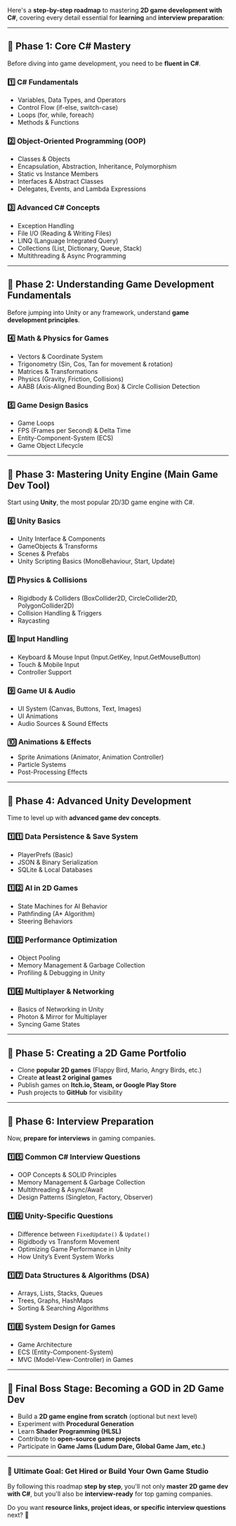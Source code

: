 
Here's a **step-by-step roadmap** to mastering **2D game development with C#**, covering every detail essential for **learning** and **interview preparation**:

---

## **📌 Phase 1: Core C# Mastery**
Before diving into game development, you need to be **fluent in C#**.

### **1️⃣ C# Fundamentals**
- Variables, Data Types, and Operators
- Control Flow (if-else, switch-case)
- Loops (for, while, foreach)
- Methods & Functions

### **2️⃣ Object-Oriented Programming (OOP)**
- Classes & Objects
- Encapsulation, Abstraction, Inheritance, Polymorphism
- Static vs Instance Members
- Interfaces & Abstract Classes
- Delegates, Events, and Lambda Expressions

### **3️⃣ Advanced C# Concepts**
- Exception Handling
- File I/O (Reading & Writing Files)
- LINQ (Language Integrated Query)
- Collections (List, Dictionary, Queue, Stack)
- Multithreading & Async Programming

---

## **📌 Phase 2: Understanding Game Development Fundamentals**
Before jumping into Unity or any framework, understand **game development principles**.

### **4️⃣ Math & Physics for Games**
- Vectors & Coordinate System
- Trigonometry (Sin, Cos, Tan for movement & rotation)
- Matrices & Transformations
- Physics (Gravity, Friction, Collisions)
- AABB (Axis-Aligned Bounding Box) & Circle Collision Detection

### **5️⃣ Game Design Basics**
- Game Loops
- FPS (Frames per Second) & Delta Time
- Entity-Component-System (ECS)
- Game Object Lifecycle

---

## **📌 Phase 3: Mastering Unity Engine (Main Game Dev Tool)**
Start using **Unity**, the most popular 2D/3D game engine with C#.

### **6️⃣ Unity Basics**
- Unity Interface & Components
- GameObjects & Transforms
- Scenes & Prefabs
- Unity Scripting Basics (MonoBehaviour, Start, Update)

### **7️⃣ Physics & Collisions**
- Rigidbody & Colliders (BoxCollider2D, CircleCollider2D, PolygonCollider2D)
- Collision Handling & Triggers
- Raycasting

### **8️⃣ Input Handling**
- Keyboard & Mouse Input (Input.GetKey, Input.GetMouseButton)
- Touch & Mobile Input
- Controller Support

### **9️⃣ Game UI & Audio**
- UI System (Canvas, Buttons, Text, Images)
- UI Animations
- Audio Sources & Sound Effects

### **🔟 Animations & Effects**
- Sprite Animations (Animator, Animation Controller)
- Particle Systems
- Post-Processing Effects

---

## **📌 Phase 4: Advanced Unity Development**
Time to level up with **advanced game dev concepts**.

### **1️⃣1️⃣ Data Persistence & Save System**
- PlayerPrefs (Basic)
- JSON & Binary Serialization
- SQLite & Local Databases

### **1️⃣2️⃣ AI in 2D Games**
- State Machines for AI Behavior
- Pathfinding (A* Algorithm)
- Steering Behaviors

### **1️⃣3️⃣ Performance Optimization**
- Object Pooling
- Memory Management & Garbage Collection
- Profiling & Debugging in Unity

### **1️⃣4️⃣ Multiplayer & Networking**
- Basics of Networking in Unity
- Photon & Mirror for Multiplayer
- Syncing Game States

---

## **📌 Phase 5: Creating a 2D Game Portfolio**
- Clone **popular 2D games** (Flappy Bird, Mario, Angry Birds, etc.)
- Create **at least 2 original games**
- Publish games on **Itch.io, Steam, or Google Play Store**
- Push projects to **GitHub** for visibility

---

## **📌 Phase 6: Interview Preparation**
Now, **prepare for interviews** in gaming companies.

### **1️⃣5️⃣ Common C# Interview Questions**
- OOP Concepts & SOLID Principles
- Memory Management & Garbage Collection
- Multithreading & Async/Await
- Design Patterns (Singleton, Factory, Observer)

### **1️⃣6️⃣ Unity-Specific Questions**
- Difference between `FixedUpdate()` & `Update()`
- Rigidbody vs Transform Movement
- Optimizing Game Performance in Unity
- How Unity’s Event System Works

### **1️⃣7️⃣ Data Structures & Algorithms (DSA)**
- Arrays, Lists, Stacks, Queues
- Trees, Graphs, HashMaps
- Sorting & Searching Algorithms

### **1️⃣8️⃣ System Design for Games**
- Game Architecture
- ECS (Entity-Component-System)
- MVC (Model-View-Controller) in Games

---

## **📌 Final Boss Stage: Becoming a GOD in 2D Game Dev**
- Build a **2D game engine from scratch** (optional but next level)
- Experiment with **Procedural Generation**
- Learn **Shader Programming (HLSL)**
- Contribute to **open-source game projects**
- Participate in **Game Jams (Ludum Dare, Global Game Jam, etc.)**

---

### **🎯 Ultimate Goal: Get Hired or Build Your Own Game Studio**
By following this roadmap **step by step**, you'll not only **master 2D game dev with C#**, but you'll also be **interview-ready** for top gaming companies.

Do you want **resource links, project ideas, or specific interview questions** next? 🚀